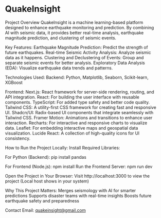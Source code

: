 # QuakeInsight
Project Overview QuakeInsight is a machine learning-based platform designed to enhance earthquake monitoring and prediction. By combining AI with seismic data, it provides better real-time analysis, earthquake magnitude prediction, and clustering of seismic events.

Key Features: Earthquake Magnitude Prediction: Predict the strength of future earthquakes. Real-time Seismic Activity Analysis: Analyze seismic data as it happens. Clustering and Declustering of Events: Group and separate seismic events for better analysis. Exploratory Data Analysis (EDA): Visualize earthquake data trends and patterns.

Technologies Used: Backend: Python, Matplotlib, Seaborn, Scikit-learn, XGBoost

Frontend: Next.js: React framework for server-side rendering, routing, and API integration. React: For building the user interface with reusable components. TypeScript: For added type safety and better code quality. Tailwind CSS: A utility-first CSS framework for creating fast and responsive UI. Shadcn/UI: Radix-based UI components that integrate seamlessly with Tailwind CSS. Framer Motion: Animations and transitions to enhance user interaction. Recharts: For interactive and responsive charts to visualize data. Leaflet: For embedding interactive maps and geospatial data visualization. Lucide React: A collection of high-quality icons for UI consistency.

How to Run the Project Locally: Install Required Libraries:

For Python (Backend): pip install pandas

For Frontend (Node.js): npm install Run the Frontend Server: npm run dev

Open the Project in Your Browser: Visit http://localhost:3000 to view the project (Local host shows in your system)

Why This Project Matters: Merges seismology with AI for smarter predictions Supports disaster teams with real-time insights Boosts future earthquake safety and preparedness

Contact Email: quakeinsight@gmail.com
